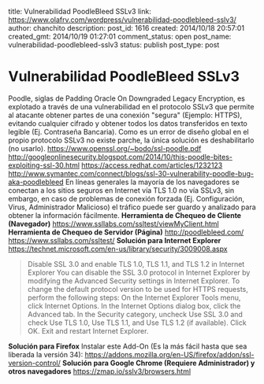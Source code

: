 title: Vulnerabilidad PoodleBleed SSLv3
link: https://www.olafrv.com/wordpress/vulnerabilidad-poodlebleed-sslv3/
author: chanchito
description: 
post_id: 1616
created: 2014/10/18 20:57:01
created_gmt: 2014/10/19 01:27:01
comment_status: open
post_name: vulnerabilidad-poodlebleed-sslv3
status: publish
post_type: post

# Vulnerabilidad PoodleBleed SSLv3

Poodle, siglas de Padding Oracle On Downgraded Legacy Encryption, es explotado a través de una vulnerabilidad en el protocolo SSLv3 que permite al atacante obtener partes de una conexión "segura" (Ejemplo: HTTPS), evitando cualquier cifrado y obtener todos los datos transferidos en texto legible (Ej. Contraseña Bancaria). Como es un error de diseño global en el propio protocolo SSLv3 no existe parche, la única solución es deshabilitarlo (no usarlo). <https://www.openssl.org/~bodo/ssl-poodle.pdf> <http://googleonlinesecurity.blogspot.com/2014/10/this-poodle-bites-exploiting-ssl-30.html> <https://access.redhat.com/articles/1232123> <http://www.symantec.com/connect/blogs/ssl-30-vulnerability-poodle-bug-aka-poodlebleed> En líneas generales la mayoría de los navegadores se conectan a los sitios seguros en Internet vía TLS 1.0 no vía SSLv3, sin embargo, en caso de problemas de conexión forzada (Ej. Configuración, Virus, Administrador Malicioso) el tráfico puede ser guardo y analizado para obtener la información fácilmente. **Herramienta de Chequeo de Cliente (Navegador)** <https://www.ssllabs.com/ssltest/viewMyClient.html> **Herramienta de Chequeo de Servidor (Página)** <http://poodlebleed.com/> <https://www.ssllabs.com/ssltest/> **Solución para Internet Explorer** <https://technet.microsoft.com/en-us/library/security/3009008.aspx>

> Disable SSL 3.0 and enable TLS 1.0, TLS 1.1, and TLS 1.2 in Internet Explorer You can disable the SSL 3.0 protocol in Internet Explorer by modifying the Advanced Security settings in Internet Explorer. To change the default protocol version to be used for HTTPS requests, perform the following steps: On the Internet Explorer Tools menu, click Internet Options. In the Internet Options dialog box, click the Advanced tab. In the Security category, uncheck Use SSL 3.0 and check Use TLS 1.0, Use TLS 1.1, and Use TLS 1.2 (if available). Click OK. Exit and restart Internet Explorer.

**Solución para Firefox** Instalar este Add-On (Es la más fácil hasta que sea liberada la versión 34): <https://addons.mozilla.org/en-US/firefox/addon/ssl-version-control/> **Solución para Google Chrome (Requiere Administrador) y otros navegadores** <https://zmap.io/sslv3/browsers.html>